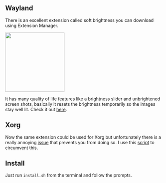 ## Wayland
There is an excellent extension called soft brightness you can download using Extension Manager.

<a href="https://flathub.org/apps/details/com.mattjakeman.ExtensionManager">
<img src="https://flathub.org/assets/badges/flathub-badge-i-en.png" width="190px" />
</a>

It has many quality of life features like a brightness slider and unbrightened screen shots, basically it resets the brightness temporarily so the images stay well lit. Check it out [here](https://github.com/F-i-f/soft-brightness).

## Xorg
Now the same extension could be used for Xorg but unfortunately there is a really annoying [issue](https://github.com/F-i-f/soft-brightness/issues/31) that prevents you from doing so. I use this [script](https://github.com/zb3/gnome-gamma-tool) to circumvent this.

## Install
Just run `install.sh` from the terminal and follow the prompts.
